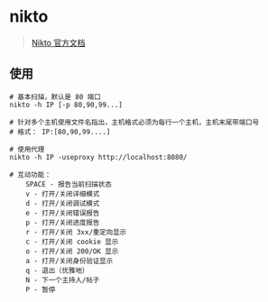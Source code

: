 # nikto

> [Nikto 官方文档](https://github.com/sullo/nikto/wiki)

## 使用

```shell
# 基本扫描，默认是 80 端口
nikto -h IP [-p 80,90,99...]

# 针对多个主机使用文件名指出，主机格式必须为每行一个主机，主机末尾带端口号
# 格式： IP:[80,90,99....]

# 使用代理
nikto -h IP -useproxy http://localhost:8080/

# 互动功能：
    SPACE - 报告当前扫描状态
    v - 打开/关闭详细模式
    d - 打开/关闭调试模式
    e - 打开/关闭错误报告
    p - 打开/关闭进度报告
    r - 打开/关闭 3xx/重定向显示
    c - 打开/关闭 cookie 显示
    o - 打开/关闭 200/OK 显示
    a - 打开/关闭身份验证显示
    q - 退出（优雅地）
    N - 下一个主持人/帖子
    P - 暂停
```
